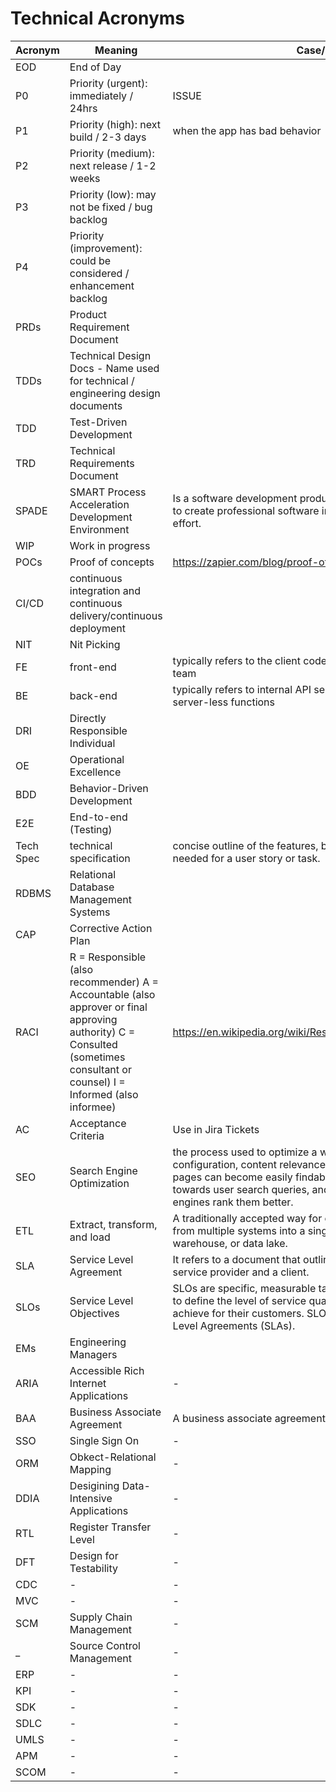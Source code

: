 # Technical Acronyms

| Acronym | Meaning | Case/Use |
| ------- | ------- | -------- |
| EOD | End of Day |
| P0 | Priority (urgent): immediately / 24hrs | ISSUE |
| P1 | Priority (high): next build / 2-3 days | when the app has bad behavior |
| P2 | Priority (medium): next release / 1-2 weeks |
| P3 | Priority (low): may not be fixed / bug backlog |
| P4 | Priority (improvement): could be considered / enhancement backlog |
| PRDs | Product Requirement Document |
| TDDs | Technical Design Docs - Name used for technical / engineering design documents |
| TDD | Test-Driven Development |
| TRD | Technical Requirements Document |
| SPADE | SMART Process Acceleration Development Environment | Is a software development productivity and quality tool used to create professional software in a short time and with little effort. |
| WIP | Work in progress |
| POCs | Proof of concepts | https://zapier.com/blog/proof-of-concept/ |
| CI/CD | continuous integration and continuous delivery/continuous deployment | |
| NIT | Nit Picking | |
| FE | front-end | typically refers to the client code. React codebase for our team |
| BE | back-end | typically refers to internal API servers. Can also refer to cloud server-less functions |
| DRI | Directly Responsible Individual |
| OE | Operational Excellence |
| BDD | Behavior-Driven Development |
| E2E | End-to-end (Testing) |
| Tech Spec | technical specification | concise outline of the features, behaviors, or technical details needed for a user story or task. |
| RDBMS | Relational Database Management Systems |
| CAP | Corrective Action Plan |
| RACI | R = Responsible (also recommender) A = Accountable (also approver or final approving authority) C = Consulted (sometimes consultant or counsel) I = Informed (also informee) | https://en.wikipedia.org/wiki/Responsibility_assignment_matrix |
| AC | Acceptance Criteria | Use in Jira Tickets |
| SEO | Search Engine Optimization | the process used to optimize a website's technical configuration, content relevance, and link popularity so its pages can become easily findable, more relevant, and popular towards user search queries, and as a consequence, search engines rank them better. |
| ETL | Extract, transform, and load | A traditionally accepted way for organizations to combine data from multiple systems into a single database, data store, data warehouse, or data lake. |
| SLA | Service Level Agreement | It refers to a document that outlines a commitment between a service provider and a client. |
| SLOs | Service Level Objectives | SLOs are specific, measurable targets set by service providers to define the level of service quality or reliability they aim to achieve for their customers. SLOs are often part of Service Level Agreements (SLAs). | |
| EMs | Engineering Managers | |
| ARIA | Accessible Rich Internet Applications | - |
| BAA | Business Associate Agreement | A business associate agreement |
| SSO | Single Sign On | - |
| ORM | Obkect-Relational Mapping | - |
| DDIA | Desigining Data-Intensive Applications | - |
| RTL | Register Transfer Level | - |
| DFT | Design for Testability | - |
| CDC | - | - |
| MVC | - | - |
| SCM | Supply Chain Management | - |
| _ | Source Control Management | - |
| ERP | - | - |
| KPI | - | - |
| SDK | - | - |
| SDLC | - | - |
| UMLS | - | - |
| APM | - | - |
| SCOM | - | - |


